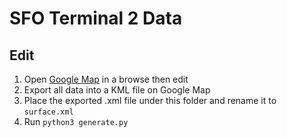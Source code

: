 # SFO Terminal 2 Data

## Edit

1. Open [Google Map](https://drive.google.com/open?id=1BazijaYTdbpe7QzD9-jADJWBPYV_9kdF&usp=sharing) in a browse then edit
2. Export all data into a KML file on Google Map
3. Place the exported .xml file under this folder and rename it to `surface.xml`
4. Run `python3 generate.py`
